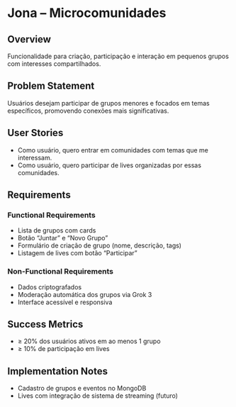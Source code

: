 # Jona – Microcomunidades

## Overview

Funcionalidade para criação, participação e interação em pequenos grupos com interesses compartilhados.

## Problem Statement

Usuários desejam participar de grupos menores e focados em temas específicos, promovendo conexões mais significativas.

## User Stories

- Como usuário, quero entrar em comunidades com temas que me interessam.
- Como usuário, quero participar de lives organizadas por essas comunidades.

## Requirements

### Functional Requirements

- Lista de grupos com cards
- Botão “Juntar” e “Novo Grupo”
- Formulário de criação de grupo (nome, descrição, tags)
- Listagem de lives com botão “Participar”

### Non-Functional Requirements

- Dados criptografados
- Moderação automática dos grupos via Grok 3
- Interface acessível e responsiva

## Success Metrics

- ≥ 20% dos usuários ativos em ao menos 1 grupo
- ≥ 10% de participação em lives

## Implementation Notes

- Cadastro de grupos e eventos no MongoDB
- Lives com integração de sistema de streaming (futuro)